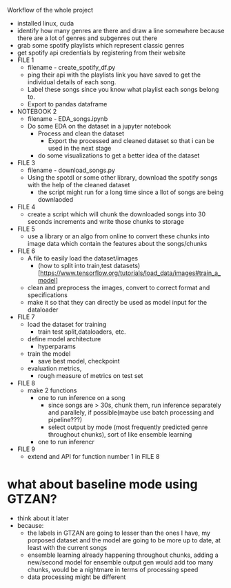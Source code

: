 Workflow of the whole project
- installed linux, cuda
- identify how many genres are there and draw a line somewhere because there are a lot of genres and subgenres out there
- grab some spotify playlists which represent classic genres
- get spotify api credentials by registering from their website
- FILE 1
    - filename - create_spotify_df.py
    - ping their api with the playlists link you have saved to get the individual details of each song. 
    - Label these songs since you know what playlist each songs belong to. 
    - Export to pandas dataframe
- NOTEBOOK 2
    - filename - EDA_songs.ipynb
    - Do some EDA on the dataset in a jupyter notebook
        - Process and clean the dataset
            - Export the processed and cleaned dataset so that i can be used in the next stage 
        - do some visualizations to get a better idea of the dataset
- FILE 3
    - filename - download_songs.py
    - Using the spotdl or some other library, download the spotify songs with the help of the cleaned dataset
        - the script might run for a long time since a llot of songs are being downlaoded
- FILE 4
    - create a script which will chunk the downloaded songs into 30 seconds increments and write those chunks to storage 
- FILE 5 
    - use a library or an algo from online to convert these chunks into image data which contain the features about the songs/chunks
- FILE 6
    - A file to easily load the dataset/images
        - (how to split into train,test datasets)[https://www.tensorflow.org/tutorials/load_data/images#train_a_model]
    - clean and preprocess the images, convert to correct format and specifications 
    - make it so that they can directly be used as model input for the dataloader
- FILE 7
    - load the dataset for training
        - train test split,dataloaders, etc. 
    - define model architecture
        - hyperparams
    - train the model
        - save best model, checkpoint
    - evaluation metrics, 
        - rough measure of metrics on test set
- FILE 8
    - make 2 functions
        - one to run inference on a song
            - since songs are > 30s, chunk them, run inference separately and parallely, if possible(maybe use batch processing and pipeline???)
            - select output by mode (most frequently predicted genre throughout chunks), sort of like ensemble learning
        - one to run inferencr 
- FILE 9
    - extend and API for function number 1 in FILE 8 

# what about baseline mode using GTZAN? 
- think about it later
- because:
    - the labels in GTZAN are going to lesser than the ones I have, my porposed dataset and the model are going to be more up to date, at least with the current songs
    - ensemble learning already happening throughout chunks, adding a new/second model for ensemble output gen would add too many chunks,  would be a nightmare in terms of processing speed
    - data processing might be different

